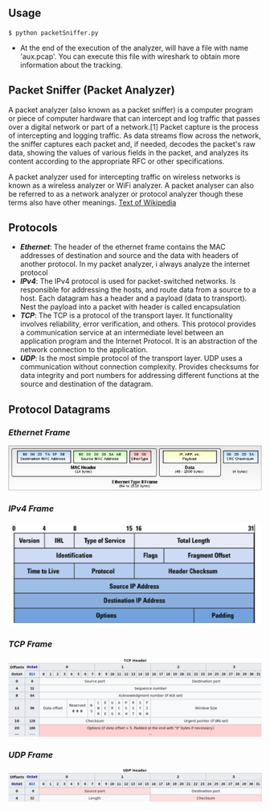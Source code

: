 ## Usage

 ```shell
 $ python packetSniffer.py 
```
- At the end of the execution of the analyzer, will have a file with name 'aux.pcap'. You can execute this file with wireshark to obtain more information about the tracking.

## Packet Sniffer (Packet Analyzer)

A packet analyzer (also known as a packet sniffer) is a computer program or piece of computer hardware that can intercept and log traffic that passes over a digital network or part of a network.[1] Packet capture is the process of intercepting and logging traffic. As data streams flow across the network, the sniffer captures each packet and, if needed, decodes the packet's raw data, showing the values of various fields in the packet, and analyzes its content according to the appropriate RFC or other specifications.

A packet analyzer used for intercepting traffic on wireless networks is known as a wireless analyzer or WiFi analyzer. A packet analyser can also be referred to as a network analyzer or protocol analyzer though these terms also have other meanings. [Text of Wikipedia](https://en.wikipedia.org/wiki/Packet_analyzer)

## Protocols

- ***Ethernet***: The header of the ethernet frame contains the MAC addresses of destination and source and the data with headers of another protocol. In my packet analyzer, i always analyze the internet protocol
- ***IPv4***: The IPv4 protocol is used for packet-switched networks. Is responsible for addressing the hosts, and route data from a source to a host. Each datagram has a header and a payload (data to transport). Nest the payload into a packet with header is called encapsulation
- ***TCP***: The TCP is a protocol of the transport layer. It functionality involves reliability, error verification, and others. This protocol provides a communication service at an intermediate level between an application program and the Internet Protocol. It is an abstraction of the network connection to the application.
- ***UDP***: Is the most simple protocol of the transport layer. UDP uses a communication without connection complexity. Provides checksums for data integrity and port numbers for addressing different functions at the source and destination of the datagram.

## Protocol Datagrams

### ***Ethernet Frame***
![Ethernet Datagram](img/ethernet.png)

### ***IPv4 Frame***
![IP Frame](img/IP.png)

### ***TCP Frame***
![TCP Frame](img/TCP.png)

### ***UDP Frame***
![UDP Frame](img/UDP.png)
